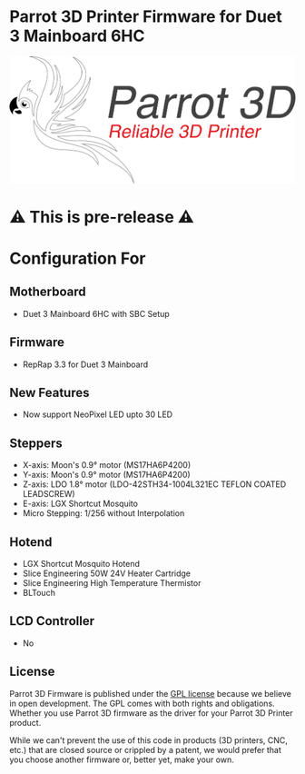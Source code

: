 # Parrot 3D Printer Firmware for Duet 3 Mainboard 6HC
![Parrot 3D Logo](https://github.com/narasak/parrot_3d/blob/master/img/parrot_3d_logo.svg?raw=true)

# ⚠️ This is pre-release ⚠️ 

# Configuration For

## Motherboard
* Duet 3 Mainboard 6HC with SBC Setup

## Firmware
* RepRap 3.3 for Duet 3 Mainboard

## New Features
* Now support NeoPixel LED upto 30 LED

## Steppers
* X-axis: Moon's 0.9° motor (MS17HA6P4200)
* Y-axis: Moon's 0.9° motor (MS17HA6P4200)
* Z-axis: LDO 1.8° motor (LDO-42STH34-1004L321EC TEFLON COATED LEADSCREW)
* E-axis: LGX Shortcut Mosquito
* Micro Stepping: 1/256 without Interpolation

## Hotend
* LGX Shortcut Mosquito Hotend
* Slice Engineering 50W 24V Heater Cartridge
* Slice Engineering High Temperature Thermistor
* BLTouch

## LCD Controller
* No

## License

Parrot 3D Firmware is published under the [GPL license](/LICENSE) because we believe in open development. The GPL comes with both rights and obligations. Whether you use Parrot 3D firmware as the driver for your Parrot 3D Printer product.

While we can't prevent the use of this code in products (3D printers, CNC, etc.) that are closed source or crippled by a patent, we would prefer that you choose another firmware or, better yet, make your own.
